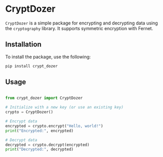 # CryptDozer

`CryptDozer` is a simple package for encrypting and decrypting data using the `cryptography` library. It supports symmetric encryption with Fernet.

## Installation

To install the package, use the following:

```bash
pip install crypt_dozer
```

## Usage

```python

from crypt_dozer import CryptDozer

# Initialize with a new key (or use an existing key)
crypto = CryptDozer()

# Encrypt data
encrypted = crypto.encrypt("Hello, world!")
print("Encrypted:", encrypted)

# Decrypt data
decrypted = crypto.decrypt(encrypted)
print("Decrypted:", decrypted)
```